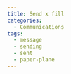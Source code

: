 ```yaml
---
title: Send x fill
categories:
  - Communications
tags:
  - message
  - sending
  - sent
  - paper-plane
---
```

